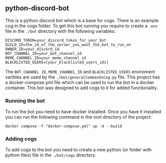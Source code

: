 ## python-discord-bot
This is a python discord bot which is a base for cogs. There is an example cog in the cogs folder. To get this bot running you require to create a `.env` file in the `./bot` directory with the following variables:
```
DISCORD_TOKEN=your_discord_token_for_your_bot
GUILD_ID=the_id_of_the_server_you_want_the_bot_to_run_on
OWNER_ID=your_discord_id
BOT_CHANNEL_ID=your_bot_channel_id
MEME_CHANNEL_ID=your_meme_channel_id
BLACKLISTED_USERS=[your_blacklisted_users_ids]
```
The `BOT_CHANNEL ID`, `MEME_CHANNEL_ID` and `BLACKLISTED_USERS` enviroment varibles are used by the `./bot/generalCommandsCog.py` file.
This project has a docker-compose.yml file which can be used to run the bot in a docker container. This bot was designed to add cogs to it for added functionality.

### Running the bot
To run the bot you need to have docker installed. Once you have it installed you can run the following command in the root directory of the project:
```
docker compose -f "docker-compose.yml" up -d --build 
```

### Adding cogs
To add cogs to the bot you need to create a new python (or folder with python files) file in the `./bot/cogs` directory.